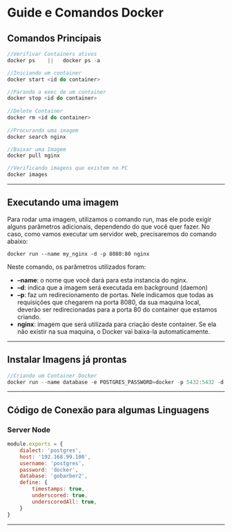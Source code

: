 # Guide e Comandos Docker

## Comandos Principais

```js
//Verifivar Containers ativos
docker ps    ||   docker ps -a

//Iniciando um container
docker start <id do container>

//Parando a exec de um container
docker stop <id do container>
    
//Delete Container
docker rm <id do container>
    
//Procurando uma imagem
docker search nginx

//Baixar uma Imagem
docker pull nginx

//Verificando imagens que existem no PC
docker images
```

---

## Executando uma imagem

Para rodar uma imagem, utilizamos o comando run, mas ele pode exigir alguns parâmetros adicionais, dependendo do que você quer fazer. No caso, como vamos executar um servidor web, precisaremos do comando abaixo:

```
docker run --name my_nginx -d -p 8080:80 nginx
```

Neste comando, os parâmetros utilizados foram:

- **–name**: o nome que você dará para esta instancia do nginx.
- **–d**: indica que a imagem será executada em background (daemon)
- **–p**: faz um redirecionamento de portas. Nele indicamos que todas as requisições que chegarem na porta 8080, da sua maquina local, deverão ser redirecionadas para a porta 80 do container que estamos criando.
- **nginx**: imagem que será utilizada para criação deste container. Se ela não existir na sua maquina, o Docker vai baixa-la automaticamente.

---

## Instalar Imagens já prontas

```js
//Criando um Container Docker
docker run --name database -e POSTGRES_PASSWORD=docker -p 5432:5432 -d postgres:11


```



---

## Código de Conexão para algumas Linguagens

### Server Node

```js
module.exports = {
    dialect: 'postgres',
    host: '192.168.99.100',
    username: 'postgres',
    password: 'docker',
    database: 'gobarber2',
    define: {
        timestamps: true,
        underscored: true,
        underscoredAll: true,
    }
}
```



----

